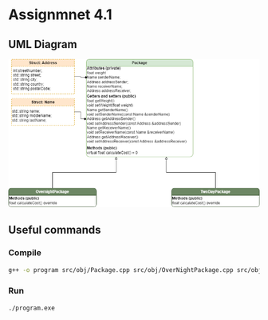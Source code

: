 # Assignmnet 4.1

## UML Diagram
![alt text](images/UML-1.png)

## Useful commands
### Compile
```bash
g++ -o program src/obj/Package.cpp src/obj/OverNightPackage.cpp src/obj/TwoDayPackage.cpp src/console/printFunctions.cpp src/main.cpp
```

### Run
```bash
./program.exe
```

